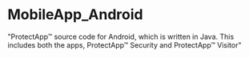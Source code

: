 # MobileApp_Android
"ProtectApp™ source code for Android, which is written in Java. This includes both the apps, ProtectApp™ Security and ProtectApp™ Visitor" 
